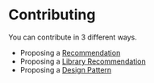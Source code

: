 # Contributing

You can contribute in 3 different ways.

- Proposing a [Recommendation](https://github.com/svelte-cig/svelte-common-recommendations/issues/new?assignees=&labels=recommendation&projects=&template=propose_a_recommendation.md&title=Proposing+Recommendation%3A+)
- Proposing a [Library Recommendation](https://github.com/svelte-cig/svelte-common-recommendations/issues/new?assignees=&labels=library+recommendation&projects=&template=propose_a_library_recommendation.md&title=Proposing+Library+Recommendation%3A+)
- Proposing a [Design Pattern](https://github.com/svelte-cig/svelte-common-recommendations/issues/new?assignees=&labels=design+pattern&projects=&template=propose_a_design_pattern.md&title=Proposing+Design+Pattern%3A+)

